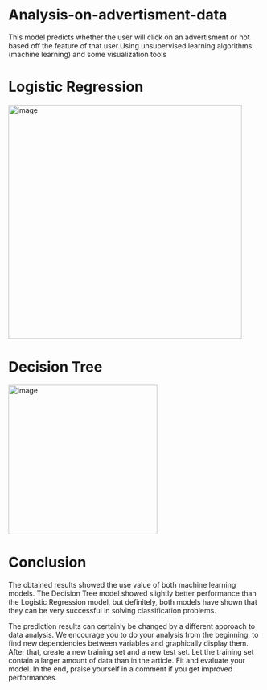# Analysis-on-advertisment-data
This model predicts whether the user will click on an advertisment or not based off the feature of that user.Using  unsupervised learning algorithms (machine learning) and some  visualization tools 

# Logistic Regression

<img width="464" alt="image" src="https://user-images.githubusercontent.com/88205480/169388019-3876c513-710c-499c-bf86-1f1b0488ffdd.png">


# Decision Tree

<img width="296" alt="image" src="https://user-images.githubusercontent.com/88205480/169387542-7e02943f-9ddc-4e89-9fcf-f54a3de36ac1.png">

# Conclusion
The obtained results showed the use value of both machine learning models. The Decision Tree model showed slightly better performance than the Logistic Regression model, but definitely, both models have shown that they can be very successful in solving classification problems.

The prediction results can certainly be changed by a different approach to data analysis. We encourage you to do your analysis from the beginning, to find new dependencies between variables and graphically display them. After that, create a new training set and a new test set. Let the training set contain a larger amount of data than in the article. Fit and evaluate your model. In the end, praise yourself in a comment if you get improved performances.

